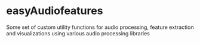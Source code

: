# easyAudiofeatures
Some set of custom utility functions for audio processing, feature extraction and visualizations using various audio processing libraries
